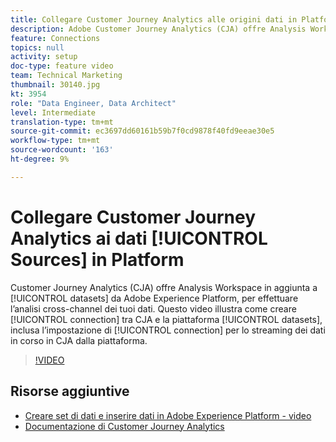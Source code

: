 ```yaml
---
title: Collegare Customer Journey Analytics alle origini dati in Platform
description: Adobe Customer Journey Analytics (CJA) offre Analysis Workspace sopra i set di dati di Adobe Experience Platform, al fine di effettuare l’analisi cross-channel dei tuoi dati. Questo video illustra come creare la connessione tra CJA e i set di dati di Platform, inclusa l’impostazione della connessione per lo streaming di dati in corso in CJA dalla piattaforma.
feature: Connections
topics: null
activity: setup
doc-type: feature video
team: Technical Marketing
thumbnail: 30140.jpg
kt: 3954
role: "Data Engineer, Data Architect"
level: Intermediate
translation-type: tm+mt
source-git-commit: ec3697dd60161b59b7f0cd9878f40fd9eeae30e5
workflow-type: tm+mt
source-wordcount: '163'
ht-degree: 9%

---
```



# Collegare Customer Journey Analytics ai dati [!UICONTROL Sources] in Platform

Customer Journey Analytics (CJA) offre Analysis Workspace in aggiunta a [!UICONTROL datasets] da Adobe Experience Platform, per effettuare l’analisi cross-channel dei tuoi dati. Questo video illustra come creare [!UICONTROL connection] tra CJA e la piattaforma [!UICONTROL datasets], inclusa l’impostazione di [!UICONTROL connection] per lo streaming dei dati in corso in CJA dalla piattaforma.

>[!VIDEO](https://video.tv.adobe.com/v/30140/?quality=12&enable10seconds=on&speedcontrol=on)

## Risorse aggiuntive

* [Creare set di dati e inserire dati in Adobe Experience Platform - video](https://docs.adobe.com/content/help/en/platform-learn/tutorials/data-ingestion/create-datasets-and-ingest-data.html)
* [Documentazione di Customer Journey Analytics](https://docs.adobe.com/content/help/it-IT/analytics-platform/using/cja-landing.html)
